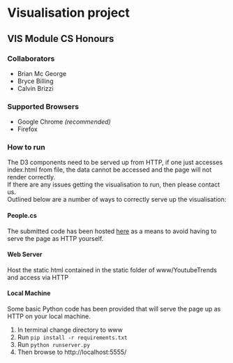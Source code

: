 # Visualisation project
## VIS Module CS Honours

### Collaborators
  - Brian Mc George
  - Bryce Billing
  - Calvin Brizzi

### Supported Browsers
  - Google Chrome *(recommended)*
  - Firefox
  
### How to run
The D3 components need to be served up from HTTP, if one just accesses index.html from file, the data cannot be accessed and the page will not render correctly. <br>
If there are any issues getting the visualisation to run, then please contact us. <br>
Outlined below are a number of ways to correctly serve up the visualisation:

#### People.cs
The submitted code has been hosted [here](https://people.cs.uct.ac.za/~mcgbri004/vis-project/index.html) as a means to avoid having to serve the page as HTTP yourself.

#### Web Server
Host the static html contained in the static folder of www/YoutubeTrends and access via HTTP

#### Local Machine
Some basic Python code has been provided that will serve the page up as HTTP on your local machine.
  1. In terminal change directory to www
  2. Run ```pip install -r requirements.txt```
  3. Run ```python runserver.py```
  4. Then browse to http://localhost:5555/
